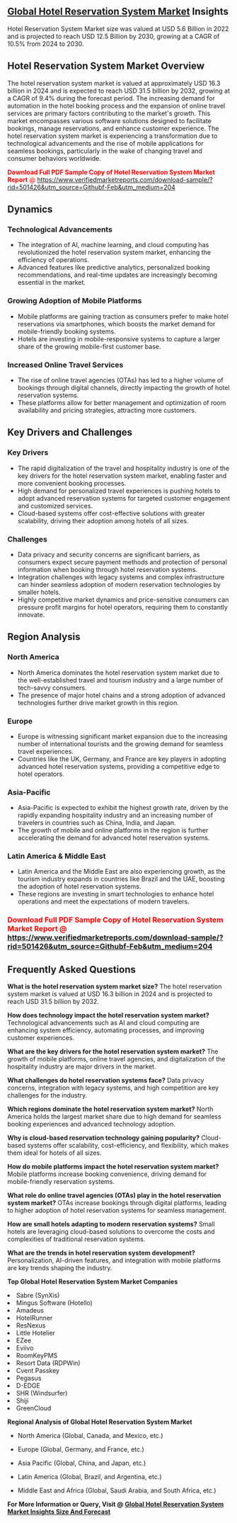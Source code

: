 <h2><a href="https://www.verifiedmarketreports.com/download-sample/?rid=501426&amp;utm_source=Githubf&amp;utm_medium=204" target="_blank">Global Hotel Reservation System Market</a> Insights</h2><p>Hotel Reservation System Market size was valued at USD 5.6 Billion in 2022 and is projected to reach USD 12.5 Billion by 2030, growing at a CAGR of 10.5% from 2024 to 2030.</p><p> <h2>Hotel Reservation System Market Overview</h2> <p>The hotel reservation system market is valued at approximately USD 16.3 billion in 2024 and is expected to reach USD 31.5 billion by 2032, growing at a CAGR of 9.4% during the forecast period. The increasing demand for automation in the hotel booking process and the expansion of online travel services are primary factors contributing to the market's growth. This market encompasses various software solutions designed to facilitate bookings, manage reservations, and enhance customer experience. The hotel reservation system market is experiencing a transformation due to technological advancements and the rise of mobile applications for seamless bookings, particularly in the wake of changing travel and consumer behaviors worldwide.</p> <p><p><span class=""><span style="color: #ff0000;"><strong>Download Full PDF Sample Copy of Hotel Reservation System Market Report</strong> @ </span><a href="https://www.verifiedmarketreports.com/download-sample/?rid=501426&amp;utm_source=Githubf-Feb&amp;utm_medium=204" target="_blank">https://www.verifiedmarketreports.com/download-sample/?rid=501426&amp;utm_source=Githubf-Feb&amp;utm_medium=204</a></span></p></p> <h2>Dynamics</h2> <h3>Technological Advancements</h3> <ul> <li>The integration of AI, machine learning, and cloud computing has revolutionized the hotel reservation system market, enhancing the efficiency of operations.</li> <li>Advanced features like predictive analytics, personalized booking recommendations, and real-time updates are increasingly becoming essential in the market.</li> </ul> <h3>Growing Adoption of Mobile Platforms</h3> <ul> <li>Mobile platforms are gaining traction as consumers prefer to make hotel reservations via smartphones, which boosts the market demand for mobile-friendly booking systems.</li> <li>Hotels are investing in mobile-responsive systems to capture a larger share of the growing mobile-first customer base.</li> </ul> <h3>Increased Online Travel Services</h3> <ul> <li>The rise of online travel agencies (OTAs) has led to a higher volume of bookings through digital channels, directly impacting the growth of hotel reservation systems.</li> <li>These platforms allow for better management and optimization of room availability and pricing strategies, attracting more customers.</li> </ul> <h2>Key Drivers and Challenges</h2> <h3>Key Drivers</h3> <ul> <li>The rapid digitalization of the travel and hospitality industry is one of the key drivers for the hotel reservation system market, enabling faster and more convenient booking processes.</li> <li>High demand for personalized travel experiences is pushing hotels to adopt advanced reservation systems for targeted customer engagement and customized services.</li> <li>Cloud-based systems offer cost-effective solutions with greater scalability, driving their adoption among hotels of all sizes.</li> </ul> <h3>Challenges</h3> <ul> <li>Data privacy and security concerns are significant barriers, as consumers expect secure payment methods and protection of personal information when booking through hotel reservation systems.</li> <li>Integration challenges with legacy systems and complex infrastructure can hinder seamless adoption of modern reservation technologies by smaller hotels.</li> <li>Highly competitive market dynamics and price-sensitive consumers can pressure profit margins for hotel operators, requiring them to constantly innovate.</li> </ul> <h2>Region Analysis</h2> <h3>North America</h3> <ul> <li>North America dominates the hotel reservation system market due to the well-established travel and tourism industry and a large number of tech-savvy consumers.</li> <li>The presence of major hotel chains and a strong adoption of advanced technologies further drive market growth in this region.</li> </ul> <h3>Europe</h3> <ul> <li>Europe is witnessing significant market expansion due to the increasing number of international tourists and the growing demand for seamless travel experiences.</li> <li>Countries like the UK, Germany, and France are key players in adopting advanced hotel reservation systems, providing a competitive edge to hotel operators.</li> </ul> <h3>Asia-Pacific</h3> <ul> <li>Asia-Pacific is expected to exhibit the highest growth rate, driven by the rapidly expanding hospitality industry and an increasing number of travelers in countries such as China, India, and Japan.</li> <li>The growth of mobile and online platforms in the region is further accelerating the demand for advanced hotel reservation systems.</li> </ul> <h3>Latin America & Middle East</h3> <ul> <li>Latin America and the Middle East are also experiencing growth, as the tourism industry expands in countries like Brazil and the UAE, boosting the adoption of hotel reservation systems.</li> <li>These regions are investing in smart technologies to enhance hotel operations and meet the expectations of modern travelers.</li> </ul> <h3><p><span class=""><span style="color: #ff0000;"><strong>Download Full PDF Sample Copy of Hotel Reservation System Market Report</strong> @ </span><a href="https://www.verifiedmarketreports.com/download-sample/?rid=501426&amp;utm_source=Githubf-Feb&amp;utm_medium=204" target="_blank">https://www.verifiedmarketreports.com/download-sample/?rid=501426&amp;utm_source=Githubf-Feb&amp;utm_medium=204</a></span></p></h3> <h2>Frequently Asked Questions</h2> <p><strong>What is the hotel reservation system market size?</strong> The hotel reservation system market is valued at USD 16.3 billion in 2024 and is projected to reach USD 31.5 billion by 2032.</p> <p><strong>How does technology impact the hotel reservation system market?</strong> Technological advancements such as AI and cloud computing are enhancing system efficiency, automating processes, and improving customer experiences.</p> <p><strong>What are the key drivers for the hotel reservation system market?</strong> The growth of mobile platforms, online travel agencies, and digitalization of the hospitality industry are major drivers in the market.</p> <p><strong>What challenges do hotel reservation systems face?</strong> Data privacy concerns, integration with legacy systems, and high competition are key challenges for the industry.</p> <p><strong>Which regions dominate the hotel reservation system market?</strong> North America holds the largest market share due to high demand for seamless booking experiences and advanced technology adoption.</p> <p><strong>Why is cloud-based reservation technology gaining popularity?</strong> Cloud-based systems offer scalability, cost-efficiency, and flexibility, which makes them ideal for hotels of all sizes.</p> <p><strong>How do mobile platforms impact the hotel reservation system market?</strong> Mobile platforms increase booking convenience, driving demand for mobile-friendly reservation systems.</p> <p><strong>What role do online travel agencies (OTAs) play in the hotel reservation system market?</strong> OTAs increase bookings through digital platforms, leading to higher adoption of hotel reservation systems for seamless management.</p> <p><strong>How are small hotels adapting to modern reservation systems?</strong> Small hotels are leveraging cloud-based solutions to overcome the costs and complexities of traditional reservation systems.</p> <p><strong>What are the trends in hotel reservation system development?</strong> Personalization, AI-driven features, and integration with mobile platforms are key trends shaping the industry.</p> </p><p><strong>Top Global Hotel Reservation System Market Companies</strong></p><div data-test-id=""><p><li>Sabre (SynXis)</li><li> Mingus Software (Hotello)</li><li> Amadeus</li><li> HotelRunner</li><li> ResNexus</li><li> Little Hotelier</li><li> EZee</li><li> Eviivo</li><li> RoomKeyPMS</li><li> Resort Data (RDPWin)</li><li> Cvent Passkey</li><li> Pegasus</li><li> D-EDGE</li><li> SHR (Windsurfer)</li><li> Shiji</li><li> GreenCloud</li></p><div><strong>Regional Analysis of&nbsp;Global Hotel Reservation System Market</strong></div><ul><li dir="ltr"><p dir="ltr">North America&nbsp;(Global, Canada, and Mexico, etc.)</p></li><li dir="ltr"><p dir="ltr">Europe (Global, Germany, and France, etc.)</p></li><li dir="ltr"><p dir="ltr">Asia Pacific&nbsp;(Global, China, and Japan, etc.)</p></li><li dir="ltr"><p dir="ltr">Latin America&nbsp;(Global, Brazil, and Argentina, etc.)</p></li><li dir="ltr">Middle East and Africa&nbsp;(Global, Saudi Arabia, and South Africa, etc.)</li></ul><p><strong>For More Information or Query, Visit @&nbsp;</strong><strong><a href="https://www.verifiedmarketreports.com/product/hotel-reservation-system-market/?utm_source=Githubf&amp;utm_medium=204" target="_blank">Global Hotel Reservation System Market Insights Size And Forecast</a></strong></p></div>
